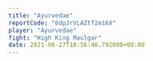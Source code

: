 ```yaml
---
title: "Ayurvedae"
reportCode: "8dpJrVLAZtf2m16X"
player: "Ayurvedae"
fight: "High King Maulgar"
date: 2021-06-27T18:56:46.792000+00:00
---
```

